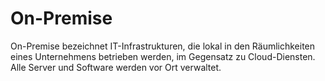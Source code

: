 # On-Premise

On-Premise bezeichnet IT-Infrastrukturen, die lokal in den Räumlichkeiten eines Unternehmens betrieben werden, im Gegensatz zu Cloud-Diensten. Alle Server und Software werden vor Ort verwaltet.
